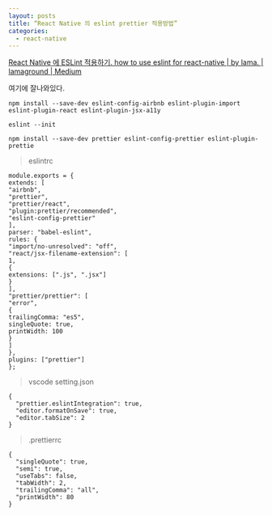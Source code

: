 ```yaml
---
layout: posts
title: “React Native 의 eslint prettier 적용방법”
categories:
  - react-native
---
```


[React Native 에 ESLint 적용하기. how to use eslint for react-native | by lama. | lamaground | Medium](https://medium.com/lamaground/react-native-%EC%97%90-eslint-%EC%A0%81%EC%9A%A9%ED%95%98%EA%B8%B0-3a8aeee4dc53)

여기에 잘나와있다.

`npm install --save-dev eslint-config-airbnb eslint-plugin-import eslint-plugin-react eslint-plugin-jsx-a11y`

`eslint --init`

`npm install --save-dev prettier eslint-config-prettier eslint-plugin-prettie`

> eslintrc

```
module.exports = {
extends: [
"airbnb",
"prettier",
"prettier/react",
"plugin:prettier/recommended",
"eslint-config-prettier"
],
parser: "babel-eslint",
rules: {
"import/no-unresolved": "off",
"react/jsx-filename-extension": [
1,
{
extensions: [".js", ".jsx"]
}
],
"prettier/prettier": [
"error",
{
trailingComma: "es5",
singleQuote: true,
printWidth: 100
}
]
},
plugins: ["prettier"]
};
```

> vscode setting.json

```
{
  "prettier.eslintIntegration": true,
  "editor.formatOnSave": true,
  "editor.tabSize": 2
}
```

> .prettierrc

```
{
  "singleQuote": true,
  "semi": true,
  "useTabs": false,
  "tabWidth": 2,
  "trailingComma": "all",
  "printWidth": 80
}
```
